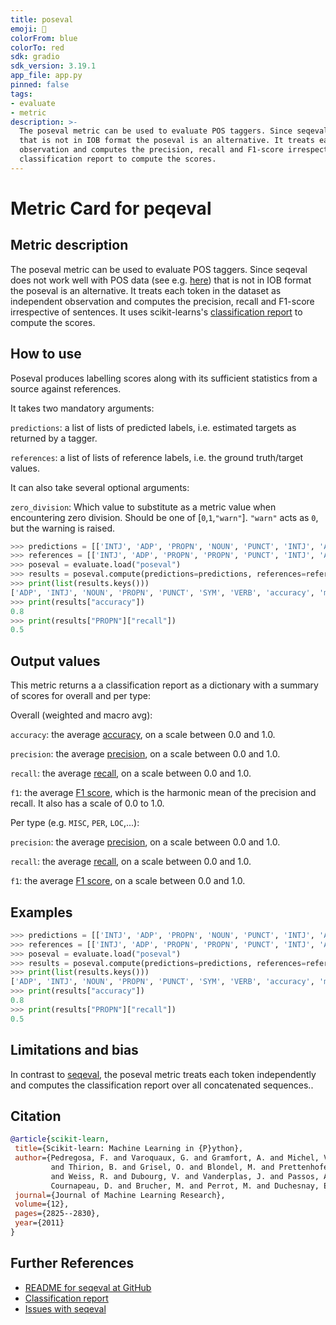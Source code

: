 ```yaml
---
title: poseval
emoji: 🤗 
colorFrom: blue
colorTo: red
sdk: gradio
sdk_version: 3.19.1
app_file: app.py
pinned: false
tags:
- evaluate
- metric
description: >-
  The poseval metric can be used to evaluate POS taggers. Since seqeval does not work well with POS data 
  that is not in IOB format the poseval is an alternative. It treats each token in the dataset as independent 
  observation and computes the precision, recall and F1-score irrespective of sentences. It uses scikit-learns's
  classification report to compute the scores.
---
```


# Metric Card for peqeval

## Metric description

The poseval metric can be used to evaluate POS taggers. Since seqeval does not work well with POS data (see e.g. [here](https://stackoverflow.com/questions/71327693/how-to-disable-seqeval-label-formatting-for-pos-tagging)) that is not in IOB format the poseval is an alternative. It treats each token in the dataset as independent observation and computes the precision, recall and F1-score irrespective of sentences. It uses scikit-learns's [classification report](https://scikit-learn.org/stable/modules/generated/sklearn.metrics.classification_report.html) to compute the scores.


## How to use 

Poseval produces labelling scores along with its sufficient statistics from a source against references.

It takes two mandatory arguments:

`predictions`: a list of lists of predicted labels, i.e. estimated targets as returned by a tagger.

`references`: a list of lists of reference labels, i.e. the ground truth/target values.

It can also take several optional arguments:

`zero_division`: Which value to substitute as a metric value when encountering zero division. Should be one of [`0`,`1`,`"warn"`]. `"warn"` acts as `0`, but the warning is raised.


```python
>>> predictions = [['INTJ', 'ADP', 'PROPN', 'NOUN', 'PUNCT', 'INTJ', 'ADP', 'PROPN', 'VERB', 'SYM']]
>>> references = [['INTJ', 'ADP', 'PROPN', 'PROPN', 'PUNCT', 'INTJ', 'ADP', 'PROPN', 'PROPN', 'SYM']]
>>> poseval = evaluate.load("poseval")
>>> results = poseval.compute(predictions=predictions, references=references)
>>> print(list(results.keys()))
['ADP', 'INTJ', 'NOUN', 'PROPN', 'PUNCT', 'SYM', 'VERB', 'accuracy', 'macro avg', 'weighted avg']
>>> print(results["accuracy"])
0.8
>>> print(results["PROPN"]["recall"])
0.5
```

## Output values

This metric returns a a classification report as a dictionary with a summary of scores for overall and per type:

Overall (weighted and macro avg):

`accuracy`: the average [accuracy](https://huggingface.co/metrics/accuracy), on a scale between 0.0 and 1.0.
    
`precision`: the average [precision](https://huggingface.co/metrics/precision), on a scale between 0.0 and 1.0.
    
`recall`: the average [recall](https://huggingface.co/metrics/recall), on a scale between 0.0 and 1.0.

`f1`: the average [F1 score](https://huggingface.co/metrics/f1), which is the harmonic mean of the precision and recall. It also has a scale of 0.0 to 1.0.

Per type (e.g. `MISC`, `PER`, `LOC`,...):

`precision`: the average [precision](https://huggingface.co/metrics/precision), on a scale between 0.0 and 1.0.

`recall`: the average [recall](https://huggingface.co/metrics/recall), on a scale between 0.0 and 1.0.

`f1`: the average [F1 score](https://huggingface.co/metrics/f1), on a scale between 0.0 and 1.0.


## Examples 

```python
>>> predictions = [['INTJ', 'ADP', 'PROPN', 'NOUN', 'PUNCT', 'INTJ', 'ADP', 'PROPN', 'VERB', 'SYM']]
>>> references = [['INTJ', 'ADP', 'PROPN', 'PROPN', 'PUNCT', 'INTJ', 'ADP', 'PROPN', 'PROPN', 'SYM']]
>>> poseval = evaluate.load("poseval")
>>> results = poseval.compute(predictions=predictions, references=references)
>>> print(list(results.keys()))
['ADP', 'INTJ', 'NOUN', 'PROPN', 'PUNCT', 'SYM', 'VERB', 'accuracy', 'macro avg', 'weighted avg']
>>> print(results["accuracy"])
0.8
>>> print(results["PROPN"]["recall"])
0.5
```

## Limitations and bias

In contrast to [seqeval](https://github.com/chakki-works/seqeval), the poseval metric treats each token independently and computes the classification report over all concatenated sequences..


## Citation

```bibtex
@article{scikit-learn,
 title={Scikit-learn: Machine Learning in {P}ython},
 author={Pedregosa, F. and Varoquaux, G. and Gramfort, A. and Michel, V.
         and Thirion, B. and Grisel, O. and Blondel, M. and Prettenhofer, P.
         and Weiss, R. and Dubourg, V. and Vanderplas, J. and Passos, A. and
         Cournapeau, D. and Brucher, M. and Perrot, M. and Duchesnay, E.},
 journal={Journal of Machine Learning Research},
 volume={12},
 pages={2825--2830},
 year={2011}
}
```
    
## Further References 
- [README for seqeval at GitHub](https://github.com/chakki-works/seqeval)
- [Classification report](https://scikit-learn.org/stable/modules/generated/sklearn.metrics.classification_report.html) 
- [Issues with seqeval](https://stackoverflow.com/questions/71327693/how-to-disable-seqeval-label-formatting-for-pos-tagging)